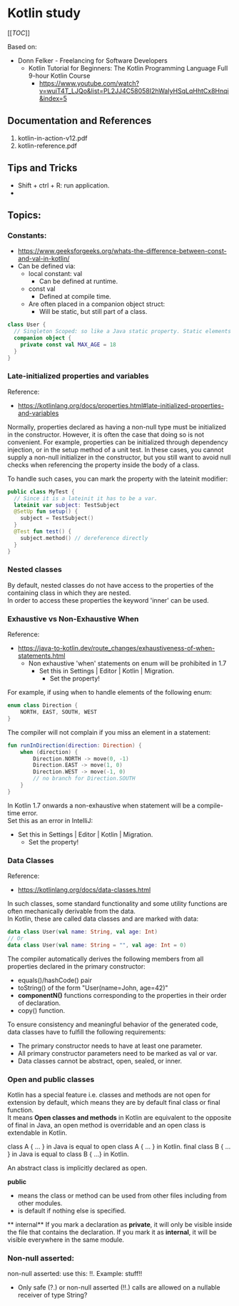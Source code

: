 # Kotlin study

[[_TOC_]]

Based on:
- Donn Felker - Freelancing for Software Developers
  - Kotlin Tutorial for Beginners: The Kotlin Programming Language Full 9-hour Kotlin Course
    - https://www.youtube.com/watch?v=wuiT4T_LJQo&list=PL2JJ4C58058I2hWaIyHSqLqHhtCx8Hnqi&index=5

## Documentation and References

1. kotlin-in-action-v12.pdf
2. kotlin-reference.pdf

## Tips and Tricks

- Shift + ctrl + R: run application.
- 

## Topics:

### Constants:
- https://www.geeksforgeeks.org/whats-the-difference-between-const-and-val-in-kotlin/
- Can be defined via:
  - local constant: val
    - Can be defined at runtime.
  - const val 
    - Defined at compile time.
  - Are often placed in a companion object struct:
    - Will be static, but still part of a class.

```kotlin
class User {
  // Singleton Scoped: so like a Java static property. Static elements will be defined using companion object {}.
  companion object {
    private const val MAX_AGE = 18
  }   
}
```

### Late-initialized properties and variables

Reference:
- https://kotlinlang.org/docs/properties.html#late-initialized-properties-and-variables

Normally, properties declared as having a non-null type must be initialized in the constructor. However, it is often the case
that doing so is not convenient. For example, properties can be initialized through dependency injection, or in the setup
method of a unit test. In these cases, you cannot supply a non-null initializer in the constructor, but you still want to avoid null
checks when referencing the property inside the body of a class.  

To handle such cases, you can mark the property with the lateinit modifier:  
```kotlin
public class MyTest {
  // Since it is a lateinit it has to be a var.
  lateinit var subject: TestSubject
  @SetUp fun setup() {
    subject = TestSubject()
  }
  @Test fun test() {
    subject.method() // dereference directly
  }
}
```

### Nested classes

By default, nested classes do not have access to the properties of the containing class in which they are nested.  
In order to access these properties the keyword 'inner' can be used.

### Exhaustive vs Non-Exhaustive When

Reference:
- https://java-to-kotlin.dev/route_changes/exhaustiveness-of-when-statements.html
  - Non exhaustive 'when' statements on enum will be prohibited in 1.7
    - Set this in Settings | Editor | Kotlin | Migration.
      - Set the property!

For example, if using when to handle elements of the following enum:
```kotlin
enum class Direction {
    NORTH, EAST, SOUTH, WEST
}
```
The compiler will not complain if you miss an element in a statement:
```kotlin
fun runInDirection(direction: Direction) {
    when (direction) {
        Direction.NORTH -> move(0, -1)
        Direction.EAST -> move(1, 0)
        Direction.WEST -> move(-1, 0)
        // no branch for Direction.SOUTH
    }
}
```
In Kotlin 1.7 onwards a non-exhaustive when statement will be a compile-time error.  
Set this as an error in IntelliJ:
- Set this in Settings | Editor | Kotlin | Migration.
  - Set the property!

### Data Classes

Reference:
- https://kotlinlang.org/docs/data-classes.html

In such classes, some standard functionality and some utility functions are often 
mechanically derivable from the data.  
In Kotlin, these are called data classes and are marked with data:
```kotlin
data class User(val name: String, val age: Int)
// Or
data class User(val name: String = "", val age: Int = 0)
```

The compiler automatically derives the following members from all properties declared in the primary constructor:
- equals()/hashCode() pair
- toString() of the form "User(name=John, age=42)"
- **componentN()** functions corresponding to the properties in their order of declaration.
- copy() function.

To ensure consistency and meaningful behavior of the generated code, data classes have to fulfill the following requirements:
- The primary constructor needs to have at least one parameter.
- All primary constructor parameters need to be marked as val or var.
- Data classes cannot be abstract, open, sealed, or inner.

### Open and public classes

Kotlin has a special feature i.e. classes and methods are not open for extension by default, 
which means they are by default final class or final function.  
It means **Open classes and methods** in Kotlin are equivalent to the opposite of final in Java, an open method is 
overridable and an open class is extendable in Kotlin. 

class A { ... } in Java is equal to open class A { ... } in Kotlin.
final class B { ... } in Java is equal to class B { ...} in Kotlin.

An abstract class is implicitly declared as open.
 
**public** 
- means the class or method can be used from other files including from other modules.
- is default if nothing else is specified.

** internal**
If you mark a declaration as **private**, it will only be visible inside the file that contains the declaration. 
If you mark it as **internal**, it will be visible everywhere in the same module.

### Non-null asserted:

non-null asserted: use this: !!. Example: stuff!!
- Only safe (?.) or non-null asserted (!!.) calls are allowed on a nullable receiver of type String?


